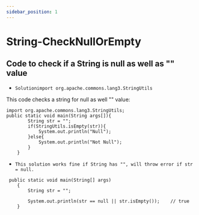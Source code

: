 ```yaml
---
sidebar_position: 1
---
```


# String-CheckNullOrEmpty
## Code to check if a String is null as well as "" value



- `Solutionimport org.apache.commons.lang3.StringUtils`

This code checks a string for null as well "" value:

```
import org.apache.commons.lang3.StringUtils;
public static void main(String args[]){
        String str = "";
        if(StringUtils.isEmpty(str)){
            System.out.println("Null");
        }else{
            System.out.println("Not Null");
        }
    }
```
- `This solution works fine if String has "", will throw error if str = null. `

```
 public static void main(String[] args)
    {
        String str = "";
 
        System.out.println(str == null || str.isEmpty());    // true
    }
```
